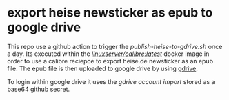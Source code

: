 # export heise newsticker as epub to google drive

This repo use a github action to trigger the *publish-heise-to-gdrive.sh* once a day. 
Its executed within the *[linuxserver/calibre:latest](https://github.com/linuxserver/docker-calibre)* docker image
in order to use a calibre reciepce to export heise.de newsticker as an epub file.
The epub file is then uploaded to google drive by using [gdrive](https://github.com/glotlabs/gdrive).

To login within google drive it uses the *gdrive account import  <tar-file>* stored as a base64 github secret.
